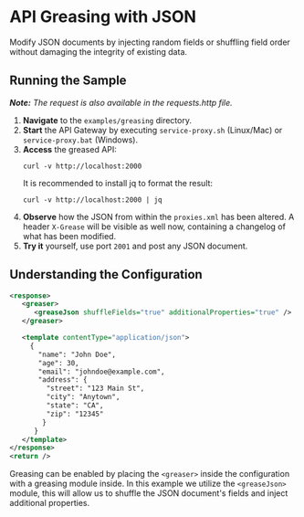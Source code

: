# API Greasing with JSON

Modify JSON documents by injecting random fields or shuffling field order without damaging the integrity of existing data.

## Running the Sample
***Note:*** *The request is also available in the requests.http file.*

1. **Navigate** to the `examples/greasing` directory.
2. **Start** the API Gateway by executing `service-proxy.sh` (Linux/Mac) or `service-proxy.bat` (Windows).
3. **Access** the greased API:
      ```
      curl -v http://localhost:2000
      ```
      It is recommended to install jq to format the result:
      ```
      curl -v http://localhost:2000 | jq
      ```
4. **Observe** how the JSON from within the `proxies.xml` has been altered.
   A header `X-Grease` will be visible as well now, containing a changelog of what has been modified.
5. **Try it** yourself, use port `2001` and post any JSON document. 

## Understanding the Configuration

```xml
<response>
   <greaser>
      <greaseJson shuffleFields="true" additionalProperties="true" />
   </greaser>

   <template contentType="application/json">
     { 
       "name": "John Doe",
       "age": 30,
       "email": "johndoe@example.com",
       "address": {
         "street": "123 Main St",
         "city": "Anytown",
         "state": "CA",
         "zip": "12345"
        }
      }
   </template>
</response>
<return />
```
Greasing can be enabled by placing the `<greaser>` inside the configuration with a greasing module inside. In this example we utilize the `<greaseJson>` module, this will allow us to shuffle the JSON document's fields and inject additional properties.